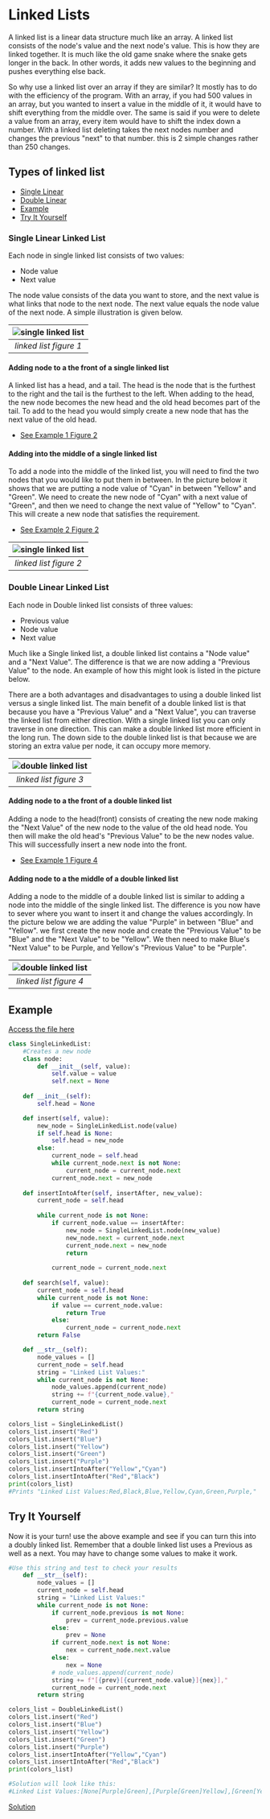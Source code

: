 # **Linked Lists**

A linked list is a linear data structure much like an array. A linked list consists of the node's value and the next node's value. This is how they are linked together. It is much like the old game snake where the snake gets longer in the back. In other words, it adds new values to the beginning and pushes everything else back.

So why use a linked list over an array if they are similar? It mostly has to do with the efficiency of the program. With an array, if you had 500 values in an array, but you wanted to insert a value in the middle of it, it would have to shift everything from the middle over. The same is said if you were to delete a value from an array, every item would have to shift the index down a number. With a linked list deleting takes the next nodes number and changes the previous "next" to that number. this is 2 simple changes rather than 250 changes.

## **Types of linked list**

- [Single Linear](#single-linear-linked-list)
- [Double Linear](#double-linear-linked-list)
- [Example](#example)
- [Try It Yourself](#try-it-yourself)

### **Single Linear Linked List**

Each node in single linked list consists of two values:

- Node value
- Next value

The node value consists of the data you want to store, and the next value is what links that node to the next node. The next value equals the node value of the next node. A simple illustration is given below. 

| ![single linked list](single_linked_list.png) | 
|:--:| 
| *linked list figure 1* |

#### **Adding node to a the front of a single linked list**

A linked list has a head, and a tail. The head is the node that is the furthest to the right and the tail is the furthest to the left.
When adding to the head, the new node becomes the new head and the old head becomes part of the tail. To add to the head you would simply create a new node that has the next value of the old head.

* [See Example 1 Figure 2](add_single_linked_list.png)

#### **Adding into the middle of a single linked list**
To add a node into the middle of the linked list, you will need to find the two nodes that you would like to put them in between. In the picture below it shows that we are putting a node value of "Cyan" in between "Yellow" and "Green". We need to create the new node of "Cyan" with a next value of "Green", and then we need to change the next value of "Yellow" to "Cyan". This will create a new node that satisfies the requirement.  

* [See Example 2 Figure 2](add_single_linked_list.png)

| ![single linked list](add_single_linked_list.png) | 
|:--:| 
| *linked list figure 2* |

### **Double Linear Linked List**

Each node in Double linked list consists of three values:

- Previous value
- Node value
- Next value

Much like a Single linked list, a double linked list contains a "Node value" and a "Next Value". The difference is that we are now adding a "Previous Value" to the node. An example of how this might look is listed in the picture below.

There are a both advantages and disadvantages to using a double linked list versus a single linked list. The main benefit of a double linked list is that because you have a "Previous Value" and a "Next Value", you can traverse the linked list from either direction. With a single linked list you can only traverse in one direction. This can make a double linked list more efficient in the long run. The down side to the double linked list is that because we are storing an extra value per node, it can occupy more memory.

| ![double linked list](double_linked_list.png) | 
|:--:| 
| *linked list figure 3* |

#### **Adding node to a the front of a double linked list**

Adding a node to the head(front) consists of creating the new node making the "Next Value" of the new node to the value of the old head node. You then will make the old head's "Previous Value" to be the new nodes value. This will successfully insert a new node into the front.
* [See Example 1 Figure 4](add_double_linked_list.png)

#### **Adding node to a the middle of a double linked list**

Adding a node to the middle of a double linked list is similar to adding a node into the middle of the single linked list. The difference is you now have to sever where you want to insert it and change the values accordingly. In the picture below we are adding the value "Purple" in between "Blue" and "Yellow". we first create the new node and create the "Previous Value" to be "Blue" and the "Next Value" to be "Yellow". We then need to make Blue's "Next Value" to be Purple, and Yellow's "Previous Value" to be "Purple". 

| ![double linked list](add_double_linked_list.png) | 
|:--:| 
| *linked list figure 4* |

## Example
[Access the file here](./linked_list_write.py)
```python
class SingleLinkedList:
    #Creates a new node
    class node:
        def __init__(self, value):
            self.value = value
            self.next = None
            
    def __init__(self):
        self.head = None

    def insert(self, value):
        new_node = SingleLinkedList.node(value)
        if self.head is None:
            self.head = new_node
        else:
            current_node = self.head
            while current_node.next is not None:
                current_node = current_node.next
            current_node.next = new_node
            
    def insertIntoAfter(self, insertAfter, new_value):
        current_node = self.head
        
        while current_node is not None:
            if current_node.value == insertAfter:
                new_node = SingleLinkedList.node(new_value)
                new_node.next = current_node.next
                current_node.next = new_node
                return 
                
            current_node = current_node.next
                
    def search(self, value):
        current_node = self.head
        while current_node is not None:
            if value == current_node.value:
                return True
            else:
                current_node = current_node.next
        return False

    def __str__(self):
        node_values = []
        current_node = self.head
        string = "Linked List Values:"
        while current_node is not None:
            node_values.append(current_node)
            string += f"{current_node.value},"
            current_node = current_node.next
        return string

colors_list = SingleLinkedList()
colors_list.insert("Red")
colors_list.insert("Blue")
colors_list.insert("Yellow")
colors_list.insert("Green")
colors_list.insert("Purple")
colors_list.insertIntoAfter("Yellow","Cyan")
colors_list.insertIntoAfter("Red","Black")
print(colors_list)
#Prints "Linked List Values:Red,Black,Blue,Yellow,Cyan,Green,Purple,"
```

## Try It Yourself

Now it is your turn! use the above example and see if you can turn this into a doubly linked list. Remember that a double linked list uses a Previous as well as a next. You may have to change some values to make it work.

```python
#Use this string and test to check your results
    def __str__(self):
        node_values = []
        current_node = self.head
        string = "Linked List Values:"
        while current_node is not None:
            if current_node.previous is not None:
                prev = current_node.previous.value
            else:
                prev = None
            if current_node.next is not None:
                nex = current_node.next.value
            else:
                nex = None
            # node_values.append(current_node)
            string += f"[{prev}[{current_node.value}]{nex}],"
            current_node = current_node.next
        return string

colors_list = DoubleLinkedList()
colors_list.insert("Red")
colors_list.insert("Blue")
colors_list.insert("Yellow")
colors_list.insert("Green")
colors_list.insert("Purple")
colors_list.insertIntoAfter("Yellow","Cyan")
colors_list.insertIntoAfter("Red","Black")
print(colors_list)

#Solution will look like this:
#Linked List Values:[None[Purple]Green],[Purple[Green]Yellow],[Green[Yellow]Cyan],[Yellow[Cyan]Blue],[Yellow[Blue]Red],[Blue[Red]Black],[Red[Black]None],
```

[Solution](./linked_list_solution.py)
